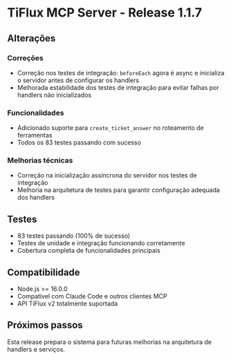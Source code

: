# TiFlux MCP Server - Release 1.1.7

## Alterações

### Correções
- Correção nos testes de integração: `beforeEach` agora é async e inicializa o servidor antes de configurar os handlers
- Melhorada estabilidade dos testes de integração para evitar falhas por handlers não inicializados

### Funcionalidades
- Adicionado suporte para `create_ticket_answer` no roteamento de ferramentas
- Todos os 83 testes passando com sucesso

### Melhorias técnicas
- Correção na inicialização assíncrona do servidor nos testes de integração
- Melhoria na arquitetura de testes para garantir configuração adequada dos handlers

## Testes
- 83 testes passando (100% de sucesso)
- Testes de unidade e integração funcionando corretamente
- Cobertura completa de funcionalidades principais

## Compatibilidade
- Node.js >= 16.0.0
- Compatível com Claude Code e outros clientes MCP
- API TiFlux v2 totalmente suportada

## Próximos passos
Esta release prepara o sistema para futuras melhorias na arquitetura de handlers e serviços.